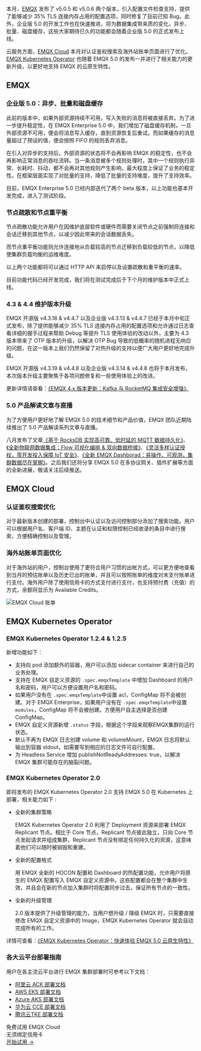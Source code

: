本月，[EMQX](https://www.emqx.com/zh/products/emqx) 发布了 v5.0.5 和 v5.0.6 两个版本，引入配置文件检查支持，提供了能够减少 35% TLS 连接内存占用的配置选项，同时修复了目前已知 Bug。此外，企业版 5.0 的开发工作也在快速推进，将为数据集成带来质的变化，异步、批量、磁盘缓存，这些大家期待已久的功能都会随着企业版 5.0 的正式发布上线。

云服务方面，[EMQX Cloud](https://www.emqx.com/zh/cloud) 本月对认证鉴权搜索及海外站账单页面进行了优化。[EMQX Kubernetes Operator](https://www.emqx.com/zh/emqx-kubernetes-operator) 也随着 EMQX 5.0 的发布一并进行了相关能力的更新升级，以更好地支持 EMQX 的云原生特性。

## EMQX 

### 企业版 5.0：异步、批量和磁盘缓存

此前的版本中，如果外部资源持续不可用，写入失败的消息将被直接丢弃。为了进一步提升稳定性，在 EMQX Enterprise 5.0 中，我们增加了磁盘缓存机制，一旦外部资源不可用，便会将消息写入缓存，直到资源恢复后重试。而如果缓存的消息量超过了预设的值，便会按照 FIFO 的规则丢弃消息。

在引入对异步的支持后，外部资源的状态将不会再影响 EMQX 的稳定性，也不会再影响正常消息的吞吐流转。当一条消息被多个规则处理时，其中一个规则执行异常、长耗时、抖动，都不会再对其他规则产生影响，最大程度上保证了业务的稳定性。在框架层面实现了对批量的支持，降低了批量的支持难度，提升了支持效率。

目前，EMQX Enterprise 5.0 已经内部迭代了两个 beta 版本，以上功能也基本开发完成，进入了测试阶段。

### 节点疏散和节点重平衡

节点疏散功能允许用户在因维护底层软件或硬件而需要关闭节点之前强制将连接和会话迁移到其他节点，以减少因此带来的会话数据丢失。

而节点重平衡功能则允许连接地从负载较高的节点迁移到负载较低的节点，以降低使集群负载均衡的运维难度。

以上两个功能都将可以通过 HTTP API 来启停以及设置疏散和重平衡的速率。

目前功能代码已经开发完成，我们将在测试完成后于下个月的维护版本中正式上线。

### 4.3 & 4.4 维护版本升级

EMQX 开源版 v4.3.18 & v4.4.7 以及企业版 v4.3.13 & v4.4.7 已经于本月中旬正式发布，除了提供能够减少 35% TLS 连接内存占用的配置选项和允许通过日志查看详细的握手过程来帮助 Debug 等提升 TLS 使用体验的改动以外，主要为 4.3 版本带来了 OTP 版本的升级，以解决 OTP Bug 导致的低概率的随机进程无响应的问题，在这一版本上我们仍然保留了对热升级的支持以便广大用户更好地完成升级。

EMQX 开源版 v4.3.19 & v4.4.8 以及企业版 v4.3.14 & v4.4.8 也将于本月发布，本次版本升级主要聚焦于各项问题修复和一些使用体验上的改进。

更新详情请查看：[《EMQX 4.x 版本更新：Kafka 与 RocketMQ 集成安全增强》](https://www.emqx.com/zh/blog/emqx-v-4-x-released)

### 5.0 产品解读文章与直播

为了方便用户更好地了解 EMQX 5.0 的技术细节和产品价值，EMQX 团队近期陆续推出了 5.0 产品解读系列文章与直播。

八月发布了文章[《基于 RocksDB 实现高可靠、低时延的 MQTT 数据持久化》](https://www.emqx.com/zh/blog/mqtt-persistence-based-on-rocksdb)、[《全新物联网数据集成：Flow 可视化编排 & 双向数据桥接》](https://www.emqx.com/zh/blog/iot-data-integration)、[《灵活多样认证授权，零开发投入保障 IoT 安全》](https://www.emqx.com/zh/blog/securing-the-iot)、[《全新 EMQX Dashborad：易操作、可观测，集群数据尽在掌握》](https://www.emqx.com/zh/blog/an-easy-to-use-and-observable-mqtt-dashboard)。之后我们还将分享 EMQX 5.0 在多协议网关、插件扩展等方面的全新进展，敬请关注后续推送。


## EMQX Cloud

### 认证鉴权搜索优化

对于最新版本创建的部署，控制台中认证以及访问控制部分添加了搜索功能。用户可以根据用户名、客户端 ID、主题在认证和权限控制已经收录的条目中进行搜索，方便精确控制以及管理。

### 海外站账单页面优化

对于海外站的用户，控制台使用了更符合用户习惯的出帐方式，可以更方便地查看到当月的预估账单以及历史已出的账单，并且可以按照账单的维度对未支付账单进行支付。海外用户除了使用信用卡的方式支付进行支付，也支持预付费（充值）的方式，余额将显示为 Available Credits。

![EMQX Cloud 账单](https://assets.emqx.com/images/d7a35fd486ef7a9ae1e17f06c6216700.png)

## EMQX Kubernetes Operator

### EMQX Kubernetes Operator 1.2.4 & 1.2.5 

新增功能如下：

- 支持向 pod 添加额外的容器，用户可以添加 sidecar container 来进行自己的业务处理。
- 支持在 EMQX 自定义资源的 `.spec.emqxTemplate` 中增加 Dashboard 的用户名和密码，用户可以方便设置用户名和密码。
- 如果用户没有在 `.spec.emqxTemplate`中设置 acl，ConfigMap 将不会被创建。对于 EMQX Enterprise，如果用户没有在 `.spec.emqxTemplate`中设置 `modules`，ConfigMap 将不会被创建。方便用户自主选择是否创建 ConfigMap。
- EMQX 自定义资源新增 `.status` 字段，根据这个字段来观察EMQX集群的运行状态。
- 默认不再为 EMQX 日志创建 volume 和 volumeMount，EMQX 日志将默认输出到容器 stdout，如需要写到相应的日志文件可自行配置。
- 为 Headless Service 增加 publishNotReadyAddresses: true，以解决 EMQX 集群可能存在的脑裂问题。

### EMQX Kubernetes Operator 2.0

即将发布的 EMQX Kubernetes Operator 2.0 支持 EMQX 5.0 在 Kubernetes 上部署，相关能力如下 :

- 全新的集群策略

  EMQX Kubernetes Operator 2.0 利用了 Deployment 资源来部署 EMQX Replicant 节点。相比于 Core 节点，Replicant 节点彼此独立，只向 Core 节点发起请求并组成集群，Replicant 节点没有绑定任何持久化的资源，这意味着他们可以随时被销毁和重建。

- 全新的配置格式

  用 EMQX 全新的 HOCON 配置和 Dashboard 的热配置功能，允许用户将原生的 EMQX 配置写入 EMQX 自定义资源中。这些配置都会在整个集群中生效，并且会在新的节点加入集群时将配置同步过去，保证所有节点的一致性。

- 全新的升级管理

  2.0 版本提供了升级管理的能力，当用户想升级 / 降级 EMQX 时，只需要直接修改 EMQX 自定义资源中的 Image，EMQX Kubernetes Operator 就会自动完成所有的工作。

详情可查看：[《EMQX Kubernetes Operator：快速体验 EMQX 5.0 云原生特性》](https://mp.weixin.qq.com/s?__biz=Mzg3NjAyMjM0NQ==&mid=2247490324&idx=1&sn=d1d16d700dac3012a17a6602b93c535e&chksm=cf39c432f84e4d2436f83e2c60340b916ac13a15b20779b969b138cef478046d1fcc453bd5ae#rd)

### 各大云平台**部署指南**

用户在各主流云平台进行 EMQX 集群部署时可参考以下文档：

- [阿里云 ACK 部署文档](https://github.com/emqx/emqx-operator/blob/main/docs/zh_CN/deployment/aliyun-ack-deployment.md)
- [AWS EKS 部署文档](https://github.com/emqx/emqx-operator/blob/main/docs/zh_CN/deployment/aws-eks-deployment.md)
- [Azure AKS 部署文档](https://github.com/emqx/emqx-operator/blob/main/docs/zh_CN/deployment/azure-deployment.md)
- [华为云 CCE 部署文档](https://github.com/emqx/emqx-operator/blob/main/docs/zh_CN/deployment/cce-deployment.md)
- [腾讯云TKE 部署文档](https://github.com/emqx/emqx-operator/blob/main/docs/zh_CN/deployment/tencent-tke-deployment.md)


<section class="promotion">
    <div>
        免费试用 EMQX Cloud
        <div class="is-size-14 is-text-normal has-text-weight-normal">无须绑定信用卡</div>
    </div>
    <a href="https://www.emqx.com/zh/signup?continue=https://cloud.emqx.com/console/deployments/0?oper=new" class="button is-gradient px-5">开始试用 →</a>
</section>

